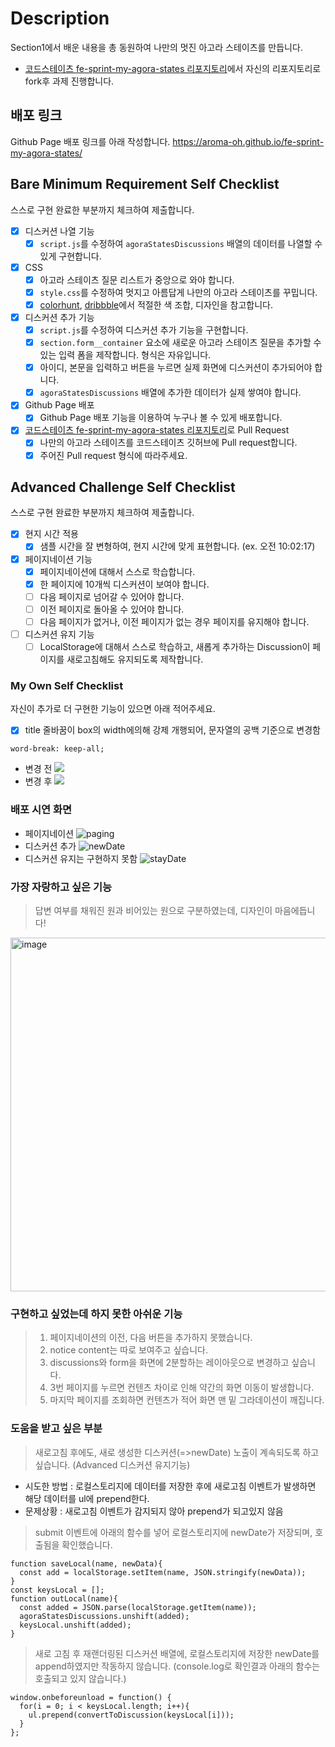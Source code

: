 # Description

Section1에서 배운 내용을 총 동원하여 나만의 멋진 아고라 스테이츠를 만듭니다.

- [코드스테이츠 fe-sprint-my-agora-states 리포지토리](https://github.com/codestates-seb/fe-sprint-my-agora-states)에서 자신의 리포지토리로 fork후 과제 진행합니다.

## 배포 링크

Github Page 배포 링크를 아래 작성합니다.
https://aroma-oh.github.io/fe-sprint-my-agora-states/

## Bare Minimum Requirement Self Checklist

스스로 구현 완료한 부분까지 체크하여 제출합니다.

- [x] 디스커션 나열 기능
    - [x] `script.js`를 수정하여 `agoraStatesDiscussions` 배열의 데이터를 나열할 수 있게 구현합니다.
- [x] CSS
    - [x] 아고라 스테이츠 질문 리스트가 중앙으로 와야 합니다.
    - [x] `style.css`를 수정하여 멋지고 아름답게 나만의 아고라 스테이츠를 꾸밉니다.
    - [x] [colorhunt](https://colorhunt.co/palettes/popular), [dribbble](https://dribbble.com/)에서 적절한 색 조합, 디자인을 참고합니다.
- [x] 디스커션 추가 기능
    - [x] `script.js`를 수정하여 디스커션 추가 기능을 구현합니다.
    - [x] `section.form__container` 요소에 새로운 아고라 스테이츠 질문을 추가할 수 있는 입력 폼을 제작합니다. 형식은 자유입니다.
    - [x] 아이디, 본문을 입력하고 버튼을 누르면 실제 화면에 디스커션이 추가되어야 합니다.
    - [x] `agoraStatesDiscussions` 배열에 추가한 데이터가 실제 쌓여야 합니다.
- [x] Github Page 배포
  - [x] Github Page 배포 기능을 이용하여 누구나 볼 수 있게 배포합니다.
- [x] [코드스테이츠 fe-sprint-my-agora-states 리포지토리](https://github.com/codestates-seb/fe-sprint-my-agora-states)로 Pull Request
  - [x] 나만의 아고라 스테이츠를 코드스테이츠 깃허브에 Pull request합니다.
  - [x] 주어진 Pull request 형식에 따라주세요.

## Advanced Challenge Self Checklist

스스로 구현 완료한 부분까지 체크하여 제출합니다.

- [x] 현지 시간 적용
    - [x] 샘플 시간을 잘 변형하여, 현지 시간에 맞게 표현합니다. (ex. 오전 10:02:17)
- [x] 페이지네이션 기능
    - [x] 페이지네이션에 대해서 스스로 학습합니다.
    - [x] 한 페이지에 10개씩 디스커션이 보여야 합니다.
    - [ ] 다음 페이지로 넘어갈 수 있어야 합니다.
    - [ ] 이전 페이지로 돌아올 수 있어야 합니다.
    - [ ] 다음 페이지가 없거나, 이전 페이지가 없는 경우 페이지를 유지해야 합니다.
- [ ] 디스커션 유지 기능
    - [ ] LocalStorage에 대해서 스스로 학습하고, 새롭게 추가하는 Discussion이 페이지를 새로고침해도 유지되도록 제작합니다.

### My Own Self Checklist

자신이 추가로 더 구현한 기능이 있으면 아래 적어주세요.

- [x] title 줄바꿈이 box의 width에의해 강제 개행되어, 문자열의 공백 기준으로 변경함
```
word-break: keep-all; 
```
- 변경 전 
![](https://velog.velcdn.com/images/on002way/post/5e16bd56-7866-44ff-8a7e-b6e813727968/image.png)
- 변경 후
![](https://velog.velcdn.com/images/on002way/post/d8dffd35-f7e8-4d83-87bd-6abd481b8d75/image.png)

### 배포 시연 화면
* 페이지네이션
![paging](https://user-images.githubusercontent.com/115550622/211486703-76e1fbb5-91bd-4049-b4d4-75dc0ae2e4b8.GIF)
* 디스커션 추가
![newDate](https://user-images.githubusercontent.com/115550622/211486742-8c7885a8-f31e-4491-a818-2e28b6a4fa42.GIF)
* 디스커션 유지는 구현하지 못함
![stayDate](https://user-images.githubusercontent.com/115550622/211486778-dc11aafb-6858-41cb-b806-530a585cc48e.GIF)

### 가장 자랑하고 싶은 기능

> 답변 여부를 채워진 원과 비어있는 원으로 구분하였는데, 디자인이 마음에듭니다! 
<img width="566" alt="image" src="https://user-images.githubusercontent.com/115550622/211485124-30e819bd-07fd-4a85-97dc-0a22e9361acd.png">

### 구현하고 싶었는데 하지 못한 아쉬운 기능

> 1. 페이지네이션의 이전, 다음 버튼을 추가하지 못했습니다.
> 2. notice content는 따로 보여주고 싶습니다.
> 3. discussions와 form을 화면에 2분할하는 레이아웃으로 변경하고 싶습니다. 
> 4. 3번 페이지를 누르면 컨텐츠 차이로 인해 약간의 화면 이동이 발생합니다. 
> 5. 마지막 페이지를 조회하면 컨텐츠가 적어 화면 맨 밑 그라데이션이 깨집니다. 

### 도움을 받고 싶은 부분

> 새로고침 후에도, 새로 생성한 디스커션(=>newDate) 노출이 계속되도록 하고싶습니다. (Advanced 디스커션 유지기능)

* 시도한 방법
: 로컬스토리지에 데이터를 저장한 후에 새로고침 이벤트가 발생하면 해당 데이터를 ul에 prepend한다.
* 문제상황
: 새로고침 이벤트가 감지되지 않아 prepend가 되고있지 않음

> submit 이벤트에 아래의 함수를 넣어 로컬스토리지에 newDate가 저장되며, 호출됨을 확인했습니다. 
```
function saveLocal(name, newData){
  const add = localStorage.setItem(name, JSON.stringify(newData));
}
const keysLocal = [];
function outLocal(name){
  const added = JSON.parse(localStorage.getItem(name));
  agoraStatesDiscussions.unshift(added);
  keysLocal.unshift(added);
}
```
> 새로 고침 후 재랜더링된 디스커션 배열에, 로컬스토리지에 저장한 newDate를 append하였지만 작동하지 않습니다. 
(console.log로 확인결과 아래의 함수는 호출되고 있지 않습니다.) 
```
window.onbeforeunload = function() {
  for(i = 0; i < keysLocal.length; i++){
    ul.prepend(convertToDiscussion(keysLocal[i]));
  }
};
```
